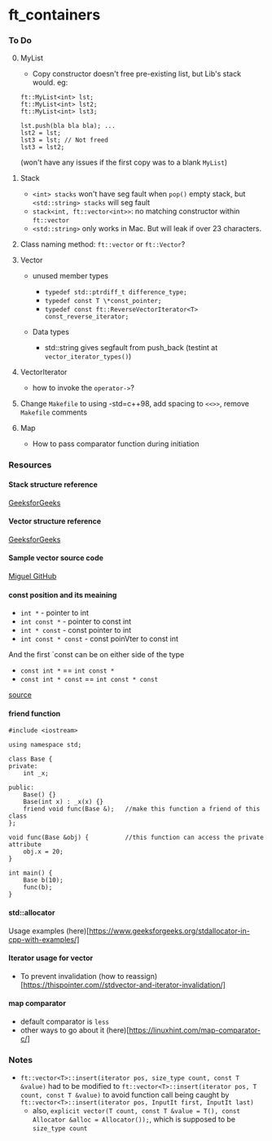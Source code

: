 # ft_containers

### To Do

0. MyList

   - Copy constructor doesn't free pre-existing list, but Lib's stack would. eg:

   ```
   ft::MyList<int> lst;
   ft::MyList<int> lst2;
   ft::MyList<int> lst3;

   lst.push(bla bla bla); ...
   lst2 = lst;
   lst3 = lst; // Not freed
   lst3 = lst2;
   ```

   (won't have any issues if the first copy was to a blank `MyList`)

1. Stack
   - `<int> stacks` won't have seg fault when `pop()` empty stack, but `<std::string> stacks` will seg fault
   - `stack<int, ft::vector<int>>`: no matching constructor within `ft::vector`
   - `<std::string>` only works in Mac. But will leak if over 23 characters.
2. Class naming method: `ft::vector` or `ft::Vector`?
3. Vector

   - unused member types

     - `typedef std::ptrdiff_t difference_type;`
     - `typedef const T \*const_pointer;`
     - `typedef const ft::ReverseVectorIterator<T> const_reverse_iterator;`

   - Data types
     - std::string gives segfault from push_back (testint at `vector_iterator_types()`)

4. VectorIterator
   - how to invoke the `operator->`?
5. Change `Makefile` to using -std=c++98, add spacing to `<<>>`, remove `Makefile` comments
6. Map
   - How to pass comparator function during initiation

### Resources

#### Stack structure reference

[GeeksforGeeks](https://www.geeksforgeeks.org/stack-data-structure-introduction-program/)

#### Vector structure reference

[GeeksforGeeks](https://www.geeksforgeeks.org/how-to-implement-our-own-vector-class-in-c/)

#### Sample vector source code

[Miguel GitHub](https://github.com/Miguel-Deniz/Vector-Implementation/blob/master/Vector%20Implementation/Vector.h)

#### const position and its meaining

- `int *` - pointer to int
- `int const *` - pointer to const int
- `int * const` - const pointer to int
- `int const * const` - const poinVter to const int

And the first `const can be on either side of the type

- `const int *` == `int const *`
- `const int * const` == `int const * const`

[source](https://stackoverflow.com/questions/1143262/what-is-the-difference-between-const-int-const-int-const-and-int-const)

#### friend function

```
#include <iostream>

using namespace std;

class Base {
private:
	int _x;

public:
	Base() {}
	Base(int x) : _x(x) {}
	friend void func(Base &);	//make this function a friend of this class
};

void func(Base &obj) {			//this function can access the private attribute
	obj.x = 20;
}

int main() {
	Base b(10);
	func(b);
}
```

#### std::allocator

Usage examples (here)[https://www.geeksforgeeks.org/stdallocator-in-cpp-with-examples/]

#### Iterator usage for vector

- To prevent invalidation (how to reassign)[https://thispointer.com//stdvector-and-iterator-invalidation/]

#### map comparator

- default comparator is `less`
- other ways to go about it (here)[https://linuxhint.com/map-comparator-c/]

### Notes

- `ft::vector<T>::insert(iterator pos, size_type count, const T &value)` had to be modified to `ft::vector<T>::insert(iterator pos, T count, const T &value)` to avoid function call being caught by `ft::vector<T>::insert(iterator pos, InputIt first, InputIt last)`
  - also, `explicit vector(T count, const T &value = T(), const Allocator &alloc = Allocator());`, which is supposed to be `size_type count`
